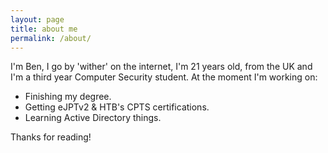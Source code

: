 ```yaml
---
layout: page
title: about me
permalink: /about/
---
```


I'm Ben, I go by 'wither' on the internet, I'm 21 years old, from the UK and I'm a third year Computer Security student.
At the moment I'm working on:
- Finishing my degree.
- Getting eJPTv2 & HTB's CPTS certifications.
- Learning Active Directory things.

Thanks for reading!

